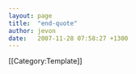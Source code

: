 ```yaml
---
layout: page
title:  "end-quote"
author: jevon
date:   2007-11-28 07:58:27 +1300
---
```


</div>[[Category:Template]]